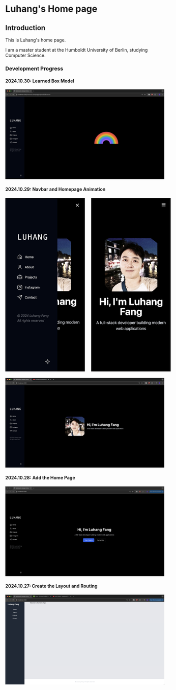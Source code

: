 # Luhang's Home page

## Introduction
This is Luhang's home page. 

I am a master student at the Humboldt University of Berlin, studying Computer Science.

### Development Progress

#### 2024.10.30: Learned Box Model
 <img src="./public/record/2024-10-30.png" width="500" alt="Homepage"/>


#### 2024.10.29: Navbar and Homepage Animation
<div style="display: flex; gap: 20px; margin-bottom: 20px;">
    <img src="./public/record/2024-10-29-2.png" width="250" alt="Navbar animation 2"/>
    <img src="./public/record/2024-10-29-1.png" width="250" alt="Navbar animation 1"/>
</div>
 <img src="./public/record/2024-10-29.png" width="500" alt="Homepage"/>


#### 2024.10.28: Add the Home Page 
<img src="./public/record/2024-10-28.png" width="500" alt="Home page"/>

#### 2024.10.27: Create the Layout and Routing
<img src="./public/record/2024-10-27.png" width="500" alt="Layout and routing"/>

